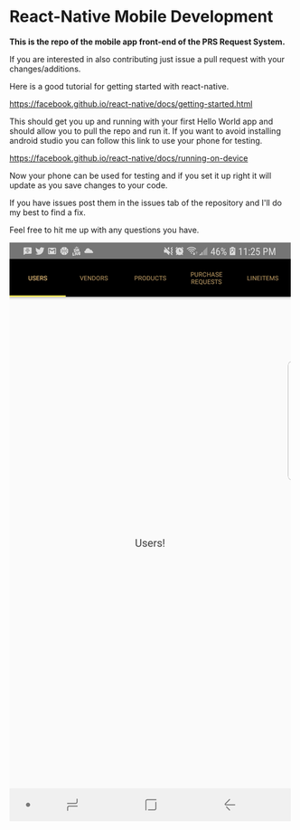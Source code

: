# React-Native Mobile Development
__This is the repo of the mobile app front-end of the PRS Request System.__

If you are interested in also contributing just issue a pull request with 
your changes/additions.

Here is a good tutorial for getting started with react-native.

https://facebook.github.io/react-native/docs/getting-started.html

This should get you up and running with your first Hello World app and
should allow you to pull the repo and run it. If you want to avoid installing 
android studio you can follow this link to use your phone for testing.

https://facebook.github.io/react-native/docs/running-on-device

Now your phone can be used for testing and if you set it up right it 
will update as you save changes to your code.

If you have issues post them in the issues tab of the repository and I'll do my best to find a fix.

Feel free to hit me up with any questions you have.

![Example](example.jpg)
